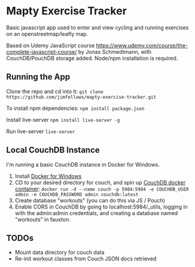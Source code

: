 # Mapty Exercise Tracker

Basic javascript app used to enter and view cycling and running exercises on an openstreetmap/leafly map.

Based on Udemy JavaScript course https://www.udemy.com/course/the-complete-javascript-course/ by Jonas Schmedtmann, with CouchDB/PouchDB storage added. Node/npm installation is required.

## Running the App

Clone the repo and cd into it:
`git clone https://github.com/jimfellows/mapty-exercise-tracker.git`

To install npm dependencies:
`npm install package.json`

Install live-server
`npm install live-server -g`

Run live-server
`live-server`

## Local CouchDB Instance

I'm running a basic CouchDB instance in Docker for Windows.

1. Install [Docker for Windows](https://docs.docker.com/desktop/install/windows-install/)
2. CD to your desired directory for couch, and spin up [CouchDB docker container](https://hub.docker.com/_/couchdb):
   `docker run -d --name couch -p 5984:5984 -e COUCHDB_USER admin -e COUCHDB_PASSWORD admin couchdb:latest`
3. Create database "workouts" (you can do this via JS / Pouch)
4. Enable CORS in CouchDB by going to localhost:5984/\_utils, logging in with the admin:admin credentials, and creating a database named "workouts" in fauxton.

## TODOs

- Mount data directory for couch data
- Re-init workout classes from Couch JSON docs retrieved
